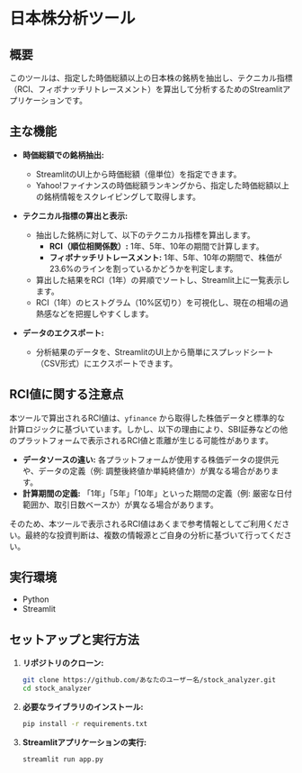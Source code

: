 # 日本株分析ツール

## 概要

このツールは、指定した時価総額以上の日本株の銘柄を抽出し、テクニカル指標（RCI、フィボナッチリトレースメント）を算出して分析するためのStreamlitアプリケーションです。

## 主な機能

- **時価総額での銘柄抽出:**
  - StreamlitのUI上から時価総額（億単位）を指定できます。
  - Yahoo!ファイナンスの時価総額ランキングから、指定した時価総額以上の銘柄情報をスクレイピングして取得します。

- **テクニカル指標の算出と表示:**
  - 抽出した銘柄に対して、以下のテクニカル指標を算出します。
    - **RCI（順位相関係数）:** 1年、5年、10年の期間で計算します。
    - **フィボナッチリトレースメント:** 1年、5年、10年の期間で、株価が23.6%のラインを割っているかどうかを判定します。
  - 算出した結果をRCI（1年）の昇順でソートし、Streamlit上に一覧表示します。
  - RCI（1年）のヒストグラム（10%区切り）を可視化し、現在の相場の過熱感などを把握しやすくします。

- **データのエクスポート:**
  - 分析結果のデータを、StreamlitのUI上から簡単にスプレッドシート（CSV形式）にエクスポートできます。

## RCI値に関する注意点

本ツールで算出されるRCI値は、`yfinance` から取得した株価データと標準的な計算ロジックに基づいています。しかし、以下の理由により、SBI証券などの他のプラットフォームで表示されるRCI値と乖離が生じる可能性があります。

- **データソースの違い:** 各プラットフォームが使用する株価データの提供元や、データの定義（例: 調整後終値か単純終値か）が異なる場合があります。
- **計算期間の定義:** 「1年」「5年」「10年」といった期間の定義（例: 厳密な日付範囲か、取引日数ベースか）が異なる場合があります。

そのため、本ツールで表示されるRCI値はあくまで参考情報としてご利用ください。最終的な投資判断は、複数の情報源とご自身の分析に基づいて行ってください。

## 実行環境

- Python
- Streamlit

## セットアップと実行方法

1. **リポジトリのクローン:**
   ```bash
   git clone https://github.com/あなたのユーザー名/stock_analyzer.git
   cd stock_analyzer
   ```

2. **必要なライブラリのインストール:**
   ```bash
   pip install -r requirements.txt
   ```

3. **Streamlitアプリケーションの実行:**
   ```bash
   streamlit run app.py
   ```